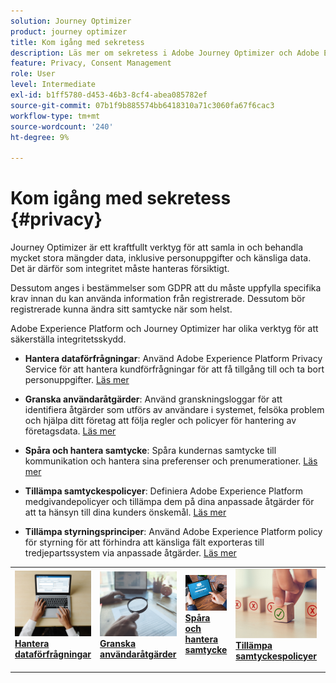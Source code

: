 ```yaml
---
solution: Journey Optimizer
product: journey optimizer
title: Kom igång med sekretess
description: Läs mer om sekretess i Adobe Journey Optimizer och Adobe Experience Platform.
feature: Privacy, Consent Management
role: User
level: Intermediate
exl-id: b1ff5780-d453-46b3-8cf4-abea085782ef
source-git-commit: 07b1f9b885574bb6418310a71c3060fa67f6cac3
workflow-type: tm+mt
source-wordcount: '240'
ht-degree: 9%

---
```


# Kom igång med sekretess {#privacy}

Journey Optimizer är ett kraftfullt verktyg för att samla in och behandla mycket stora mängder data, inklusive personuppgifter och känsliga data. Det är därför som integritet måste hanteras försiktigt.

Dessutom anges i bestämmelser som GDPR att du måste uppfylla specifika krav innan du kan använda information från registrerade. Dessutom bör registrerade kunna ändra sitt samtycke när som helst.

Adobe Experience Platform och Journey Optimizer har olika verktyg för att säkerställa integritetsskydd.

* **Hantera dataförfrågningar**: Använd Adobe Experience Platform Privacy Service för att hantera kundförfrågningar för att få tillgång till och ta bort personuppgifter. [Läs mer](requests.md)

* **Granska användaråtgärder**: Använd granskningsloggar för att identifiera åtgärder som utförs av användare i systemet, felsöka problem och hjälpa ditt företag att följa regler och policyer för hantering av företagsdata. [Läs mer](audit-logs.md)

* **Spåra och hantera samtycke**: Spåra kundernas samtycke till kommunikation och hantera sina preferenser och prenumerationer. [Läs mer](opt-out.md)

* **Tillämpa samtyckespolicyer**: Definiera Adobe Experience Platform medgivandepolicyer och tillämpa dem på dina anpassade åtgärder för att ta hänsyn till dina kunders önskemål. [Läs mer](../action/consent.md)

* **Tillämpa styrningsprinciper**: Använd Adobe Experience Platform policy för styrning för att förhindra att känsliga fält exporteras till tredjepartssystem via anpassade åtgärder. [Läs mer](../action/action-privacy.md)

<table style="table-layout:fixed"><tr style="border: 0;">
<td>
<a href="requests.md">
<img alt="Lead" src="../assets/do-not-localize/privacy-request.jpeg">
</a>
<div><a href="requests.md"><strong>Hantera dataförfrågningar</strong>
</div>
<p>
</td>
<td>
<a href="audit-logs.md">
<img alt="Sällan" src="../assets/do-not-localize/privacy-audit.jpeg">
</a>
<div>
<a href="audit-logs.md"><strong>Granska användaråtgärder</strong></a>
</div>
<p></td>
<td>
<a href="opt-out.md">
<img alt="Validering" src="../assets/do-not-localize/privacy-track-consent.jpeg">
</a>
<div>
<a href="opt-out.md"><strong>Spåra och hantera samtycke</strong></a>
</div>
<p>
</td>
<td>
<a href="../action/consent.md">
<img alt="Validering" src="../assets/do-not-localize/privacy-consent-policies.jpeg">
</a>
<div>
<a href="../action/consent.md"><strong>Tillämpa samtyckespolicyer</strong></a>
</div>
<p>
</td>
<td>
<a href="../action/action-privacy.md">
<img alt="Validering" src="../assets/do-not-localize/privacy-governance.jpeg">
</a>
<div>
<a href="../action/action-privacy.md"><strong>Tillämpa styrningsprinciper</strong></a>
</div>
<p>
</td>
</tr></table>
